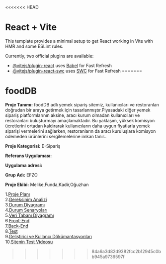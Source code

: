<<<<<<< HEAD
# React + Vite

This template provides a minimal setup to get React working in Vite with HMR and some ESLint rules.

Currently, two official plugins are available:

- [@vitejs/plugin-react](https://github.com/vitejs/vite-plugin-react/blob/main/packages/plugin-react/README.md) uses [Babel](https://babeljs.io/) for Fast Refresh
- [@vitejs/plugin-react-swc](https://github.com/vitejs/vite-plugin-react-swc) uses [SWC](https://swc.rs/) for Fast Refresh
=======
# foodDB
<p><b>Proje Tanımı:</b> foodDB adlı yemek sipariş sitemiz, kullanıcıları ve restoranları doğrudan bir araya getirmek için tasarlanmıştır.Piyasadaki diğer yemek sipariş platformlarının aksine, aracı kurum olmadan kullanıcıları ve restoranları buluşturmayı amaçlamaktadır. Bu yaklaşım, yüksek komisyon ücretlerini ortadan kaldırarak kullanıcıların daha uygun fiyatlarla yemek siparişi vermelerini sağlarken, restoranların da aracı kuruluşlara komisyon ödemeden ürünlerini sergilemelerine imkan tanır..<p>
<p><b>Proje Kategorisi:</b> E-Sipariş<p>
<p><b>Referans Uygulaması:</b><p>
<p><b>Uygulama adresi:</b><p>
<p><b>Grup Adı:</b> EFZO<p>
<p><b>Proje Ekibi:</b> Melike,Funda,Kadir,Oğuzhan<p>

1.[Proje Planı](Proje-Dosyalari/readme/Proje-Plani.md)<br>
2.[Gereksinim Analizi](Proje-Dosyalari/readme/Gereksinim-Analizi.md)<br>
3.[Durum Diyagramı](Proje-Dosyalari/readme/Durum-Diyagrami.md)<br>
4.[Durum Senaryoları](Proje-Dosyalari/readme/Durum-Senaryolari.md)<br>
5.[Veri Tabanı Diyagramı](Proje-Dosyalari/readme/Veri-Tabanı-Diyagrami.md)<br>
6.[Front-End](Proje-Dosyalari/readme/Front-End.md)<br>
7.[Back-End](Proje-Dosyalari/readme/Back-End.md)<br>
8.[Test](Proje-Dosyalari/readme/Test.md)<br>
9.[Geliştirici ve Kullancı Dökümantasyonları](Proje-Dosyalari/readme/Geliştirici-Ve-Kullanici-Dokumantasyonlari.md)<br>
10.[Sitenin Test Videosu](https://drive.google.com/file/d/1VRZy9Zo2RKiMzu3DsnOgG-63KO6-fWJF/view?usp=sharing)<br>
>>>>>>> 84a6a3d82d9382fcc2b12945c0bb945a9736597f
